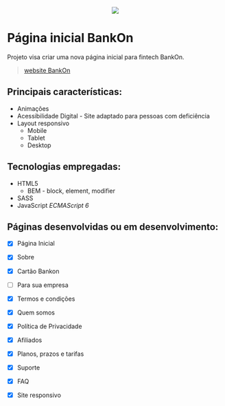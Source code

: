 <p align="center"><img display="block" src="https://i.ibb.co/TmgfPh4/v09-banco-Online-horizontal-shadow.png"></p>


# Página inicial BankOn

Projeto visa criar uma nova página inicial para fintech BankOn.

> [website BankOn](http://www.bankon.com.br)

## Principais características:
* Animações
* Acessibilidade Digital -  Site adaptado para pessoas com deficiência
* Layout responsivo
  * Mobile
  * Tablet
  * Desktop

## Tecnologias empregadas:
* HTML5
  * BEM - block, element, modifier
* SASS
* JavaScript *ECMAScript 6*


## Páginas desenvolvidas ou em  desenvolvimento:
- [x] Página Inicial
- [x] Sobre
- [X] Cartão Bankon
- [ ] Para sua empresa
- [X] Termos e condições
- [x] Quem somos
- [X] Política de Privacidade
- [x] Afiliados
- [x] Planos, prazos e tarifas
- [x] Suporte
- [x] FAQ
- [X] Site responsivo

